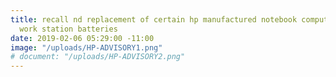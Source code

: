 ```yaml
---
title: recall nd replacement of certain hp manufactured notebook computer and mobile
  work station batteries
date: 2019-02-06 05:29:00 -11:00
image: "/uploads/HP-ADVISORY1.png"
# document: "/uploads/HP-ADVISORY2.png"
---
```



